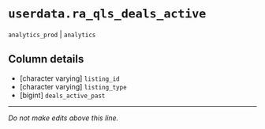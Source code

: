 # `userdata.ra_qls_deals_active`
`analytics_prod` | `analytics`

## Column details
* [character varying] `listing_id`
* [character varying] `listing_type`
* [bigint]    `deals_active_past`

-------------------------------------------------------------------------------
*Do not make edits above this line.*
